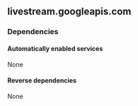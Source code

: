 ## livestream.googleapis.com

### Dependencies

#### Automatically enabled services

None

#### Reverse dependencies

None
